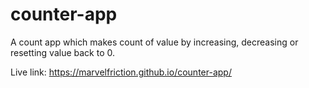 # counter-app
A count app which makes count of value by increasing, decreasing or resetting value back to 0.

Live link: https://marvelfriction.github.io/counter-app/
